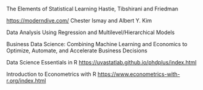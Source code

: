 The Elements of Statistical Learning
Hastie, Tibshirani and Friedman 

https://moderndive.com/
Chester Ismay and Albert Y. Kim 

Data Analysis Using Regression and Multilevel/Hierarchical Models

Business Data Science: Combining Machine Learning and Economics to Optimize, Automate, and Accelerate Business Decisions


Data Science Essentials in R
https://uvastatlab.github.io/phdplus/index.html

Introduction to Econometrics with R
https://www.econometrics-with-r.org/index.html